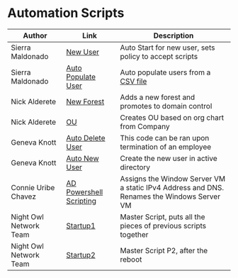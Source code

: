 # Automation Scripts



| Author        |Link           |Description  |
| ------------- |-------------| -----|
| Sierra Maldonado | [New User ](https://github.com/NightOwlNetwork/Automation-Scripts/blob/main/ADServices.ps1) |Auto Start for new user, sets policy to accept scripts |
| Sierra Maldonado     | [Auto Populate User](https://github.com/NightOwlNetwork/Automation-Scripts/blob/main/AutoPopulateUsers.ps1)     |  Auto populate users from a [CSV file](https://github.com/NightOwlNetwork/Documentation-/blob/main/Cleanpower.csv) |
| Nick Alderete | [New Forest](https://github.com/NightOwlNetwork/Automation-Scripts/blob/main/CreateADForest.ps1)     | Adds a new forest and promotes to domain control |
| Nick Alderete | [OU](https://github.com/NightOwlNetwork/Automation-Scripts/blob/main/CreateNewOU.ps1)      |Creates OU based on org chart from Company |
| Geneva Knott  | [Auto Delete User](https://github.com/NightOwlNetwork/Automation-Scripts/blob/main/OffboardScritp_ActiveDirectory.ps1)      |    This code can be ran upon termination of an employee |
| Geneva Knott  | [Auto New User](https://github.com/NightOwlNetwork/Automation-Scripts/blob/main/OnboardScript_ActiveDriectory.ps1)      |    Create the new user in active directory |
| Connie Uribe Chavez | [AD Powershell Scripting](https://github.com/NightOwlNetwork/Automation-Scripts/blob/main/Static_IPv4_DNS_And_Rename_VM.ps1)      |    Assigns the Window Server VM a static IPv4 Address and DNS. Renames the Windows Server VM |
| Night Owl Network Team | [Startup1](https://github.com/NightOwlNetwork/Automation-Scripts/blob/main/Setup.ps1) |  Master Script, puts all the pieces of previous scripts together |
| Night Owl Network Team | [Startup2](https://github.com/NightOwlNetwork/Automation-Scripts/blob/main/Setup.ps1) |  Master Script P2, after the reboot  |
